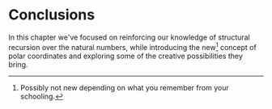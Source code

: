 # Conclusions

In this chapter we've focused on reinforcing our knowledge of structural recursion over the natural numbers, while introducing the new[^new] concept of polar coordinates and exploring some of the creative possibilities they bring.

[^new]: Possibly not new depending on what you remember from your schooling. 
